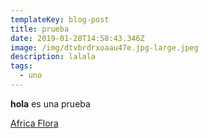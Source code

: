 ```yaml
---
templateKey: blog-post
title: prueba
date: 2019-01-28T14:58:43.346Z
image: /img/dtvbrdrxoaau47e.jpg-large.jpeg
description: lalala
tags:
  - uno
---
```

**hola** es una prueba



[Africa Flora](https://africaflorar.com/)

